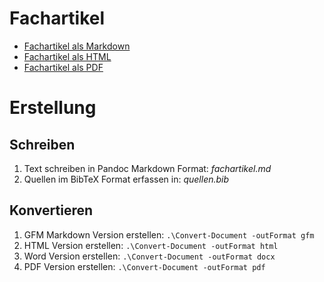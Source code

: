 # Fachartikel
- [Fachartikel als Markdown](out/fachartikel.md)
- [Fachartikel als HTML](http://htmlpreview.github.io/?https://github.com/tfbern/m121/blob/master/.article/out/fachartikel.html)
- [Fachartikel als PDF](fachartikel.pdf)

# Erstellung
## Schreiben
1. Text schreiben in Pandoc Markdown Format: *fachartikel.md*
2. Quellen im BibTeX Format erfassen in: *quellen.bib*

## Konvertieren
1. GFM Markdown Version erstellen: `.\Convert-Document -outFormat gfm`
2. HTML Version erstellen: `.\Convert-Document -outFormat html`
3. Word Version erstellen: `.\Convert-Document -outFormat docx`
4. PDF Version erstellen: `.\Convert-Document -outFormat pdf`

